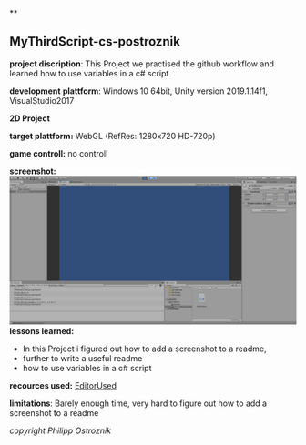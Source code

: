 **

## MyThirdScript-cs-postroznik


**project discription**: This Project we practised the github workflow and learned how to use variables in a c# script

**development** **plattform**: Windows 10 64bit,
Unity version 2019.1.14f1, VisualStudio2017

**2D Project**

**target plattform:** WebGL (RefRes: 1280x720 HD-720p)

**game controll:** no controll

**screenshot:**
![Screenshot](https://github.com/3ahmnm-htlsbg/MyThirdScript-cs-postroznik/blob/master/Screen/home-pic-playmode-mythirdscript-addnumbers-cs-Postroznik.jpg..JPG?raw=true)
**lessons learned:** 

 - In this Project i figured out how to add a screenshot to a readme,
 - further to write a useful readme 
 - how to use variables in a c# script

**recources used:** [EditorUsed](https://stackedit.io)

**limitations**: Barely enough time, very hard to figure out how to add a screenshot to a readme

*copyright Philipp Ostroznik*